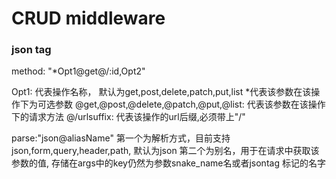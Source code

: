 # CRUD middleware


### json tag

method: "*Opt1@get@/:id,Opt2"

Opt1: 代表操作名称， 默认为get,post,delete,patch,put,list
*代表该参数在该操作下为可选参数
@get,@post,@delete,@patch,@put,@list: 代表该参数在该操作下的请求方法
@/urlsuffix: 代表该操作的url后缀,必须带上"/"

parse:"json@aliasName"
第一个为解析方式，目前支持json,form,query,header,path, 默认为json
第二个为别名，用于在请求中获取该参数的值, 存储在args中的key仍然为参数snake_name名或者jsontag 标记的名字
